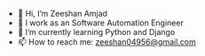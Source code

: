 - 👋 Hi, I’m Zeeshan Amjad
- 👀 I work as an Software Automation Engineer
- 🌱 I’m currently learning Python and Django
- 📫 How to reach me: zeeshan04956@gmail.com 

<!---
ZeeshanAmjad0495/ZeeshanAmjad0495 is a ✨ special ✨ repository because its `README.md` (this file) appears on your GitHub profile.
You can click the Preview link to take a look at your changes.
--->
